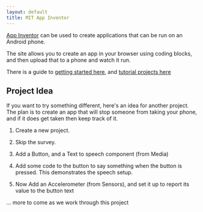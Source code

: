 ```yaml
---
layout: default
title: MIT App Inventor
---
```


[App Inventor](http://appinventor.mit.edu/explore/) can be used to create applications that can be run on an Android phone.

The site allows you to create an app in your browser using coding blocks, and then upload that to a phone and watch it run.

There is a guide to [getting started here](http://appinventor.mit.edu/explore/get-started.html), and [tutorial projects here](http://appinventor.mit.edu/explore/ai2/tutorials.html)


## Project Idea

If you want to try something different, here's an idea for another project.  The plan is to create an app that will stop someone from taking your phone, and if it does get taken then keep track of it.

1. Create a new project.
2. Skip the survey.
2. Add a Button, and a Text to speech component (from Media)
3. Add some code to the button to say something when the button is pressed.  This demonstrates the speech setup.

4. Now Add an Accelerometer (from Sensors), and set it up to report its value to the button text

... more to come as we work through this project
